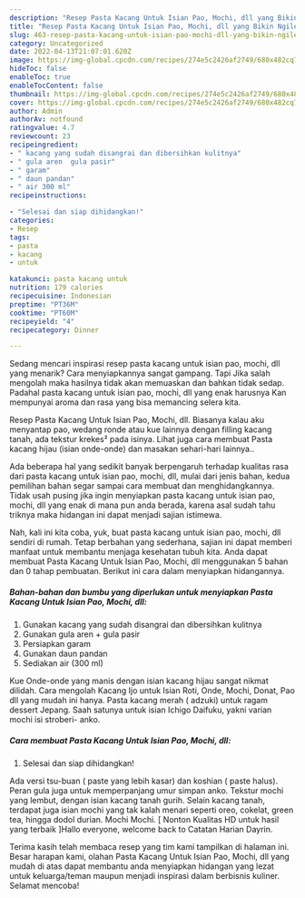 ```yaml
---
description: "Resep Pasta Kacang Untuk Isian Pao, Mochi, dll yang Bikin Ngiler , Lezat"
title: "Resep Pasta Kacang Untuk Isian Pao, Mochi, dll yang Bikin Ngiler , Lezat"
slug: 463-resep-pasta-kacang-untuk-isian-pao-mochi-dll-yang-bikin-ngiler-lezat
category: Uncategorized
date: 2022-04-13T21:07:01.620Z
image: https://img-global.cpcdn.com/recipes/274e5c2426af2749/680x482cq70/pasta-kacang-untuk-isian-pao-mochi-dll-foto-resep-utama.jpg
hideToc: false
enableToc: true
enableTocContent: false
thumbnail: https://img-global.cpcdn.com/recipes/274e5c2426af2749/680x482cq70/pasta-kacang-untuk-isian-pao-mochi-dll-foto-resep-utama.jpg
cover: https://img-global.cpcdn.com/recipes/274e5c2426af2749/680x482cq70/pasta-kacang-untuk-isian-pao-mochi-dll-foto-resep-utama.jpg
author: Admin
authorAv: notfound
ratingvalue: 4.7
reviewcount: 23
recipeingredient:
- " kacang yang sudah disangrai dan dibersihkan kulitnya"
- " gula aren  gula pasir"
- " garam"
- " daun pandan"
- " air 300 ml"
recipeinstructions:

- "Selesai dan siap dihidangkan!"
categories:
- Resep
tags:
- pasta
- kacang
- untuk

katakunci: pasta kacang untuk 
nutrition: 179 calories
recipecuisine: Indonesian
preptime: "PT36M"
cooktime: "PT60M"
recipeyield: "4"
recipecategory: Dinner

---
```



Sedang mencari inspirasi resep pasta kacang untuk isian pao, mochi, dll yang menarik? Cara menyiapkannya sangat gampang. Tapi Jika salah mengolah maka hasilnya tidak akan memuaskan dan bahkan tidak sedap. Padahal pasta kacang untuk isian pao, mochi, dll yang enak harusnya Kan mempunyai aroma dan rasa yang bisa memancing selera kita.


Resep Pasta Kacang Untuk Isian Pao, Mochi, dll. Biasanya kalau aku menyantap pao, wedang ronde atau kue lainnya dengan filling kacang tanah, ada tekstur krekes² pada isinya. Lihat juga cara membuat Pasta kacang hijau (isian onde-onde) dan masakan sehari-hari lainnya..

Ada beberapa hal yang sedikit banyak berpengaruh terhadap kualitas rasa dari pasta kacang untuk isian pao, mochi, dll, mulai dari jenis bahan, kedua pemilihan bahan segar sampai cara membuat dan menghidangkannya. Tidak usah pusing jika ingin menyiapkan pasta kacang untuk isian pao, mochi, dll yang enak di mana pun anda berada, karena asal sudah tahu triknya maka hidangan ini dapat menjadi sajian istimewa.


Nah, kali ini kita coba, yuk, buat pasta kacang untuk isian pao, mochi, dll sendiri di rumah. Tetap berbahan yang sederhana, sajian ini dapat memberi manfaat untuk membantu menjaga kesehatan tubuh kita. Anda dapat membuat Pasta Kacang Untuk Isian Pao, Mochi, dll menggunakan 5 bahan dan 0 tahap pembuatan. Berikut ini cara dalam menyiapkan hidangannya.

<!--inarticleads1-->

##### Bahan-bahan dan bumbu yang diperlukan untuk menyiapkan Pasta Kacang Untuk Isian Pao, Mochi, dll:

1. Gunakan  kacang yang sudah disangrai dan dibersihkan kulitnya
1. Gunakan  gula aren + gula pasir
1. Persiapkan  garam
1. Gunakan  daun pandan
1. Sediakan  air (300 ml)


Kue Onde-onde yang manis dengan isian kacang hijau sangat nikmat dilidah. Cara mengolah Kacang Ijo untuk Isian Roti, Onde, Mochi, Donat, Pao dll yang mudah ini hanya. Pasta kacang merah ( adzuki) untuk ragam dessert Jepang. Saah satunya untuk isian Ichigo Daifuku, yakni varian mochi isi stroberi- anko. 

<!--inarticleads2-->

##### Cara membuat Pasta Kacang Untuk Isian Pao, Mochi, dll:


1. Selesai dan siap dihidangkan!

Ada versi tsu-buan ( paste yang lebih kasar) dan koshian ( paste halus). Peran gula juga untuk memperpanjang umur simpan anko. Tekstur mochi yang lembut, dengan isian kacang tanah gurih. Selain kacang tanah, terdapat juga isian mochi yang tak kalah menari seperti oreo, cokelat, green tea, hingga dodol durian. Mochi Mochi. [ Nonton Kualitas HD untuk hasil yang terbaik ]Hallo everyone, welcome back to Catatan Harian Dayrin. 

Terima kasih telah membaca resep yang tim kami tampilkan di halaman ini. Besar harapan kami, olahan Pasta Kacang Untuk Isian Pao, Mochi, dll yang mudah di atas dapat membantu anda menyiapkan hidangan yang lezat untuk keluarga/teman maupun menjadi inspirasi dalam berbisnis kuliner. Selamat mencoba!

